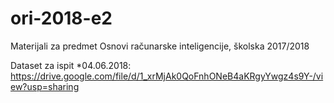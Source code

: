 # ori-2018-e2
Materijali za predmet Osnovi računarske inteligencije, školska 2017/2018

Dataset za ispit *04.06.2018: https://drive.google.com/file/d/1_xrMjAk0QoFnhONeB4aKRgyYwgz4s9Y-/view?usp=sharing
